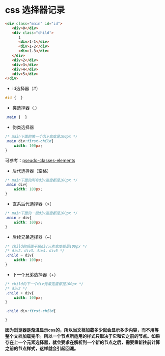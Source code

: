 # css 选择器记录

```html
<div class="main" id="id">
   <div>0</div>
   <div class="child">
      1
      <div>1-1</div>
      <div>1-2</div>
      <div>1-3</div>
   </div>
   <div>2</div>
   <div>3</div>
   <div>4</div>
   <div>5</div>
</div>
```

- id选择器（#）
```css
#id {  }
```

- 类选择器（.）
```css
.main {  }
```

- 伪类选择器
```css
/* main下面的第一个div宽度是100px */
.main div:first-child{
    width: 100px;
}
```
可参考：[pseudo-classes-elements](pseudo-classes-elements.md)

- 后代选择器（空格）   
```css
/* main下面的所有div宽度都是100px */
.main div{
    width: 100px;
}
```

- 直系后代选择器（>）
```css
/* main下面的一级div宽度都是100px */
.main > div{
    width: 100px;
}
```

- 后续兄弟选择器（~）
```css
/* child的后面平级div元素宽度都是100px */
/* div2、div3、div4、div5 */
.child ~ div{
    width: 100px;
}
```

- 下一个兄弟选择器（+）
```css
/* child的下一个div元素宽度都是100px */
/* div2 */
.child + div{
    width: 100px;
}

.child div:first-child{

}

```
**因为浏览器是渐进显示css的，所以当文档加载多少就会显示多少内容，而不用等整个文档加载完毕。所以一个节点所适用的样式只取决于它和它之前的节点。如果存在上一个元素选择器，就会要求在解析到一个新的节点之后，需要重新往前计算之前的节点样式，这样就会引起回溯。**
